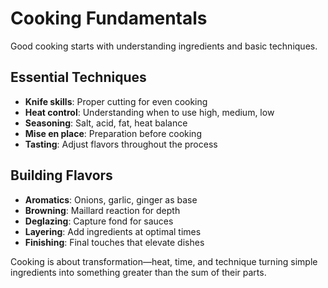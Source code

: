 # Cooking Fundamentals

Good cooking starts with understanding ingredients and basic techniques.

## Essential Techniques

- **Knife skills**: Proper cutting for even cooking
- **Heat control**: Understanding when to use high, medium, low
- **Seasoning**: Salt, acid, fat, heat balance
- **Mise en place**: Preparation before cooking
- **Tasting**: Adjust flavors throughout the process

## Building Flavors

- **Aromatics**: Onions, garlic, ginger as base
- **Browning**: Maillard reaction for depth
- **Deglazing**: Capture fond for sauces
- **Layering**: Add ingredients at optimal times
- **Finishing**: Final touches that elevate dishes

Cooking is about transformation—heat, time, and technique turning simple ingredients into something greater than the sum of their parts.